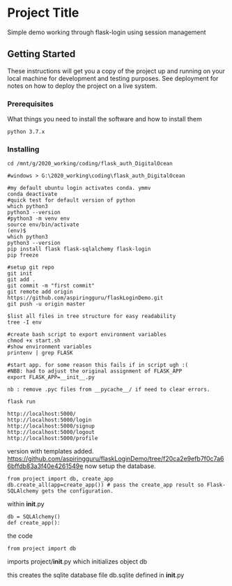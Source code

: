 # Project Title

Simple demo working through flask-login using session management

## Getting Started

These instructions will get you a copy of the project up and running on your local machine for development and testing purposes. See deployment for notes on how to deploy the project on a live system.

### Prerequisites

What things you need to install the software and how to install them

```
python 3.7.x

```

### Installing


```
cd /mnt/g/2020_working/coding/flask_auth_DigitalOcean

#windows > G:\2020_working\coding\flask_auth_DigitalOcean

#my default ubuntu login activates conda. ymmv
conda deactivate
#quick test for default version of python
which python3
python3 --version
#python3 -m venv env
source env/bin/activate
(env)$
which python3
python3 --version
pip install flask flask-sqlalchemy flask-login
pip freeze

#setup git repo
git init
git add .
git commit -m "first commit"
git remote add origin https://github.com/aspiringguru/flaskLoginDemo.git
git push -u origin master

$list all files in tree structure for easy readability
tree -I env

#create bash script to export environment variables
chmod +x start.sh
#show environment variables
printenv | grep FLASK

#start app. for some reason this fails if in script ugh :(
#NBB: had to adjust the original assignment of FLASK_APP
export FLASK_APP=__init__.py

nb : remove .pyc files from __pycache__/ if need to clear errors.

flask run

http://localhost:5000/
http://localhost:5000/login
http://localhost:5000/signup
http://localhost:5000/logout
http://localhost:5000/profile
```
version with templates added.
https://github.com/aspiringguru/flaskLoginDemo/tree/f20ca2e9efb7f0c7a66bffdb83a3f40e4261549e
now setup the database.
```
from project import db, create_app
db.create_all(app=create_app()) # pass the create_app result so Flask-SQLAlchemy gets the configuration.
```
within __init__.py
```
db = SQLAlchemy()
def create_app():
```
the code
```
from project import db
```
imports project/__init__.py which initializes object db
 
this creates the sqlite database file db.sqlite defined in __init__.py
